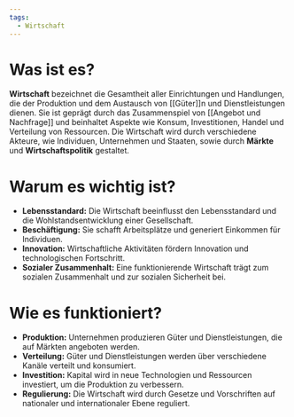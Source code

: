 ```yaml
---
tags:
  - Wirtschaft
---
```

# Was ist es?

**Wirtschaft** bezeichnet die Gesamtheit aller Einrichtungen und Handlungen, die der Produktion und dem Austausch von [[Güter]]n und Dienstleistungen dienen. Sie ist geprägt durch das Zusammenspiel von [[Angebot und Nachfrage]] und beinhaltet Aspekte wie Konsum, Investitionen, Handel und Verteilung von Ressourcen. Die Wirtschaft wird durch verschiedene Akteure, wie Individuen, Unternehmen und Staaten, sowie durch **Märkte** und **Wirtschaftspolitik** gestaltet.

# Warum es wichtig ist?

- **Lebensstandard:** Die Wirtschaft beeinflusst den Lebensstandard und die Wohlstandsentwicklung einer Gesellschaft.
- **Beschäftigung:** Sie schafft Arbeitsplätze und generiert Einkommen für Individuen.
- **Innovation:** Wirtschaftliche Aktivitäten fördern Innovation und technologischen Fortschritt.
- **Sozialer Zusammenhalt:** Eine funktionierende Wirtschaft trägt zum sozialen Zusammenhalt und zur sozialen Sicherheit bei.

# Wie es funktioniert?

- **Produktion:** Unternehmen produzieren Güter und Dienstleistungen, die auf Märkten angeboten werden.
- **Verteilung:** Güter und Dienstleistungen werden über verschiedene Kanäle verteilt und konsumiert.
- **Investition:** Kapital wird in neue Technologien und Ressourcen investiert, um die Produktion zu verbessern.
- **Regulierung:** Die Wirtschaft wird durch Gesetze und Vorschriften auf nationaler und internationaler Ebene reguliert.